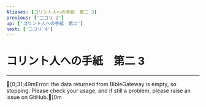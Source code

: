 ```yaml
---
Aliases: [コリント人への手紙　第二 3]
previous: ['二コリ 2']
up: ['コリント人への手紙　第二']
next: ['二コリ 4']
---
```

# コリント人への手紙　第二 3

***
[0;31;49mError: the data returned from BibleGateway is empty, so stopping. Please check your usage, and if still a problem, please raise an issue on GitHub.[0m
